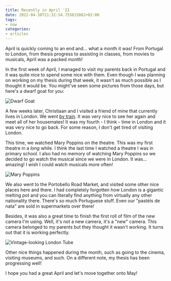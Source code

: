 ```yaml
---
title: Recently in April '22
date: 2022-04-30T21:32:54.755615862+02:00
tags:
- now
categories:
- articles
---
```


April is quickly coming to an end and... what a month it was! From Portugal to London, from thesis progress to assisting in classes, from movies to musicals, April was a packed month!

<!--more-->

In the first week of April, I managed to visit my parents back in Portugal and it was quite nice to spend some nice with them. Even though I was planning on working on my thesis during that week, it wasn't as much possible as I thought it would be. You might've seen some pictures from those days, but here's a dwarf goat for you:

![Dwarf Goat](cdn:/2022-04-dwarf-goat?class=fw)

A few weeks later, Christiaan and I visited a friend of mine that currently lives in London. We went [by train](/2022/04/27/vkrcxmzfem). It was very nice to see her again and meet all of her housemates! It was my fourth - I think - time in London and it was very nice to go back. For some reason, I don't get tired of visiting London.

This time, we watched Mary Poppins on the theatre. This was my first theatre in a _long_ while. I think the last time I watched a theatre I was in primary school. I also had no memory of watching Mary Poppins so we decided to go watch the musical since we were in London. It was... amazing! I wish I could watch musicals more often!

![Mary Poppins](cdn:/56937963af69968fa4b7d8a74f6df3c498a98ce6556032de3caa4ef574650458?class=fw)

We also went to the Portobello Road Market, and visited some other nice places here and there. I had completely forgotten how London is a gigantic melting pot and you can literally find anything from virtually any other nationality there. There's so much Portuguese stuff. Even our "pastéis de nata" are sold in supermarkets over there!

Besides, it was also a great time to finish the first roll of film of the new camera I'm using. Well, it's not a new camera, it's a "new" camera. This camera belonged to my parents but they thought it wasn't working. It turns out that it is working perfectly.

![Vintage-looking London Tube](cdn:/2022-04-london-tube?class=fw)

Other nice things happened during the month, such as going to the cinema, visiting museums, and such. On a different note, my thesis has been progressing well!

I hope you had a great April and let's move together onto May!
